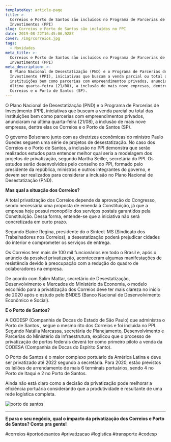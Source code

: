 ```yaml
---
templateKey: article-page
title: >-
  Correios e Porto de Santos são incluídos no Programa de Parcerias de
  Investimentos (PPI)
slug: Correios e Porto de Santos são incluídos no PPI
date: 2019-08-22T16:45:06.928Z
cover: /img/correios.jpg
tags:
  - Novidades
meta_title: >-
  Correios e Porto de Santos são incluídos no Programa de Parcerias de
  Investimentos (PPI)
meta_description: >-
  O Plano Nacional de Desestatização (PND) e o Programa de Parcerias de
  Investimento (PPI), iniciativas que buscam a venda parcial ou total das
  instituições bem como parcerias com empreendimentos privados, anunciaram na
  última quarta-feira (21/08), a inclusão de mais nove empresas, dentre elas os
  Correios e o Porto de Santos (SP).
---
```

O Plano Nacional de Desestatização (PND) e o Programa de Parcerias de Investimento (PPI), iniciativas que buscam a venda parcial ou total das instituições bem como parcerias com empreendimentos privados, anunciaram na última quarta-feira (21/08), a inclusão de mais nove empresas, dentre elas os Correios e o Porto de Santos (SP). 

O governo Bolsonaro junto com as diretrizes econômicas do ministro Paulo Guedes seguem uma série de projetos de desestatização. No caso dos Correios e o Porto de Santos, a inclusão no PPI demonstra que serão realizados estudos para entender melhor qual seria a modelagem dos projetos de privatização, segundo Martha Seiller, secretária do PPI.  Os estudos serão desenvolvidos pelo conselho do PPI, formado pelo presidente da república, ministros e outros integrantes do governo, e devem ser  realizados para considerar a inclusão no Plano Nacional de Desestatização (PND).

**Mas qual a situação dos Correios?**

A total privatização dos Correios depende da aprovação do Congresso, sendo necessária uma proposta de emenda à Constituição, já que a empresa hoje possui monopólio dos serviços postais garantidos pela Constituição. Dessa forma, entende-se que a iniciativa não será concretizada em curto prazo.

Segundo Elaine Regina, presidente do o Sintect-MS (Sindicato dos Trabalhadores nos Correios), a desestatização poderá prejudicar cidades do interior e comprometer os serviços de entrega. 

Os Correios tem mais de 100 mil funcionários em todo o Brasil e, após o anúncio da possível privatização, aconteceram algumas manifestações de resistência devido à preocupação com a redução do quadro de colaboradores na empresa. 

De acordo com Salim Mattar, secretário de Desestatização, Desenvolvimento e Mercados do Ministério da Economia, o modelo escolhido para a privatização dos Correios deve ter mais clareza no início de 2020 após o estudo pelo BNDES (Banco Nacional de Desenvolvimento Econômico e Social). 

**E o Porto de Santos?**

A CODESP (Companhia de Docas do Estado de São Paulo) que administra o Porto de Santos , segue o mesmo rito dos Correios e foi incluída no PPI.  Segundo Natália Marcassa, secretária de Planejamento, Desenvolvimento e Parcerias do Ministério da Infraestrutura, explicou que o processo de privatização de portos federais deverá ter como primeiro piloto a venda da CODESA (Companhia de Docas do Espírito Santo).

O Porto de Santos é o maior complexo portuário da América Latina e deve ser privatizado até 2022 segundo a secretária. Para 2020, estão previstos os leilões de arrendamento de mais 6 terminais portuários, sendo 4 no Porto de Itaqui e 2 no Porto de Santos.

Ainda não está claro como a decisão da privatização pode melhorar a eficiência portuária considerando que a produtividade é resultante de uma rede logística completa. 



![porto de santos](/img/porto-de-santos.jpg "porto de santos")

****

**E para o seu negócio, qual o impacto da privatização dos Correios e Porto de Santos? Conta pra gente!** 

\#correios #portodesantos #privatizacao #logistica #transporte #codesp
